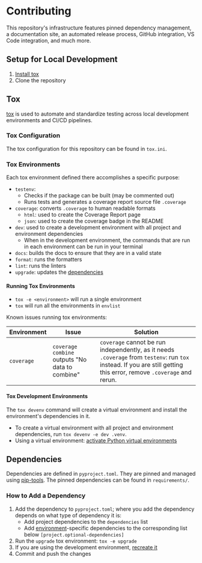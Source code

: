 # Contributing

This repository's infrastructure features pinned dependency management,
a documentation site, an automated release process, GitHub integration, VS Code integration,
and much more.

## Setup for Local Development

1. [Install tox](https://tox.wiki/en/latest/installation.html)
2. Clone the repository

## Tox

[tox](https://tox.wiki/en/latest/index.html) is used to automate and standardize testing
across local development environments and CI/CD pipelines.

### Tox Configuration

The tox configuration for this repository can be found in `tox.ini`.

### Tox Environments

Each tox environment defined there accomplishes a specific purpose:

- `testenv`:
    - Checks if the package can be built (may be commented out)
    - Runs tests and generates a coverage report source file `.coverage`
- `coverage`: converts `.coverage` to human readable formats
    - `html`: used to create the Coverage Report page
    - `json`: used to create the coverage badge in the README
- `dev`: used to create a development environment with all project and environment dependencies
    - When in the development environment, the commands that are run in each environment
      can be run in your terminal
- `docs`: builds the docs to ensure that they are in a valid state
- `format`: runs the formatters
- `lint`: runs the linters
- `upgrade`: updates the [dependencies](#dependencies)

#### Running Tox Environments

- `tox -e <environment>` will run a single environment
- `tox` will run all the environments in `envlist`

Known issues running tox environments:

| Environment | Issue                                           | Solution                                                                                                                                                              |
| ----------- | ----------------------------------------------- | --------------------------------------------------------------------------------------------------------------------------------------------------------------------- |
| `coverage`  | `coverage combine` outputs "No data to combine" | `coverage` cannot be run independently, as it needs `.coverage` from `testenv`: run `tox` instead. If you are still getting this error, remove `.coverage` and rerun. |

#### Tox Development Environments

The `tox devenv` command will create a virtual environment and install the environment's
dependencies in it.

- To create a virtual environment with all project and environment dependencies,
  run `tox devenv -e dev .venv`.
- Using a virtual environment: [activate Python virtual environments](https://realpython.com/python-virtual-environments-a-primer/#activate-it)

## Dependencies

Dependencies are defined in `pyproject.toml`.
They are pinned and managed using [pip-tools](https://pip-tools.readthedocs.io/en/latest/).
The pinned dependencies can be found in `requirements/`.

### How to Add a Dependency

1. Add the dependency to `pyproject.toml`; where you add the dependency depends on what
   type of dependency it is:
    - Add project dependencies to the `dependencies` list
    - Add [environment](#tox-environments)-specific dependencies to the corresponding list
      below `[project.optional-dependencies]`
2. Run the `upgrade` tox environment: `tox -e upgrade`
3. If you are using the development environment, [recreate it](#tox-development-environments)
4. Commit and push the changes
